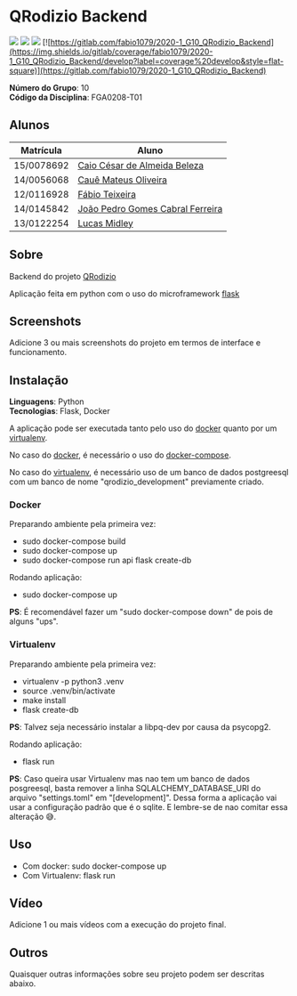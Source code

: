 # QRodizio Backend

[![](https://img.shields.io/gitlab/pipeline/fabio1079/2020-1_G10_QRodizio_Backend/master?style=flat-square)](https://gitlab.com/fabio1079/2020-1_G10_QRodizio_Backend) [![](https://img.shields.io/gitlab/pipeline/fabio1079/2020-1_G10_QRodizio_Backend/master?label=build%20develop&style=flat-square)](https://gitlab.com/fabio1079/2020-1_G10_QRodizio_Backend) [![](https://img.shields.io/gitlab/coverage/fabio1079/2020-1_G10_QRodizio_Backend/master?style=flat-square)](https://gitlab.com/fabio1079/2020-1_G10_QRodizio_Backend) [![https://gitlab.com/fabio1079/2020-1_G10_QRodizio_Backend](https://img.shields.io/gitlab/coverage/fabio1079/2020-1_G10_QRodizio_Backend/develop?label=coverage%20develop&style=flat-square)](https://gitlab.com/fabio1079/2020-1_G10_QRodizio_Backend)

**Número do Grupo**: 10<br>
**Código da Disciplina**: FGA0208-T01<br>

## Alunos

| Matrícula  | Aluno                                                           |
| ---------- | --------------------------------------------------------------- |
| 15/0078692 | [Caio César de Almeida Beleza](https://github.com/Caiocbeleza)  |
| 14/0056068 | [Cauê Mateus Oliveira](https://github.com/caue96)               |
| 12/0116928 | [Fábio Teixeira](https://github.com/fabio1079)                  |
| 14/0145842 | [João Pedro Gomes Cabral Ferreira](https://github.com/jppgomes) |
| 13/0122254 | [Lucas Midley](https://github.com/lucasmidlhey)                 |

## Sobre

Backend do projeto [QRodizio](https://github.com/UnBArqDsw/2020.1_G10_QRodizio)

Aplicação feita em python com o uso do microframework [flask](https://flask.palletsprojects.com)

## Screenshots

Adicione 3 ou mais screenshots do projeto em termos de interface e funcionamento.

## Instalação

**Linguagens**: Python<br>
**Tecnologias**: Flask, Docker<br>

A aplicação pode ser executada tanto pelo uso do [docker](https://www.docker.com/) quanto por um [virtualenv](https://virtualenv.pypa.io/en/latest/).

No caso do [docker](https://www.docker.com/), é necessário o uso do [docker-compose](https://docs.docker.com/compose/).

No caso do [virtualenv](https://virtualenv.pypa.io/en/latest/), é necessário uso de um banco de dados postgreesql com um banco
de nome "qrodizio_development" previamente criado.

### Docker

Preparando ambiente pela primeira vez:

- sudo docker-compose build
- sudo docker-compose up
- sudo docker-compose run api flask create-db

Rodando aplicação:

- sudo docker-compose up

**PS**: É recomendável fazer um "sudo docker-compose down" de pois de alguns "ups".

### Virtualenv

Preparando ambiente pela primeira vez:

- virtualenv -p python3 .venv
- source .venv/bin/activate
- make install
- flask create-db

**PS**: Talvez seja necessário instalar a libpq-dev por causa da psycopg2.

Rodando aplicação:

- flask run

**PS**: Caso queira usar Virtualenv mas nao tem um banco de dados posgreesql, basta remover a linha SQLALCHEMY_DATABASE_URI do arquivo "settings.toml" em "[development]". Dessa forma a aplicação vai usar a configuração padrão que é o sqlite. E lembre-se de nao comitar essa alteração 😅.

## Uso

- Com docker: sudo docker-compose up
- Com Virtualenv: flask run

## Vídeo

Adicione 1 ou mais vídeos com a execução do projeto final.

## Outros

Quaisquer outras informações sobre seu projeto podem ser descritas abaixo.
